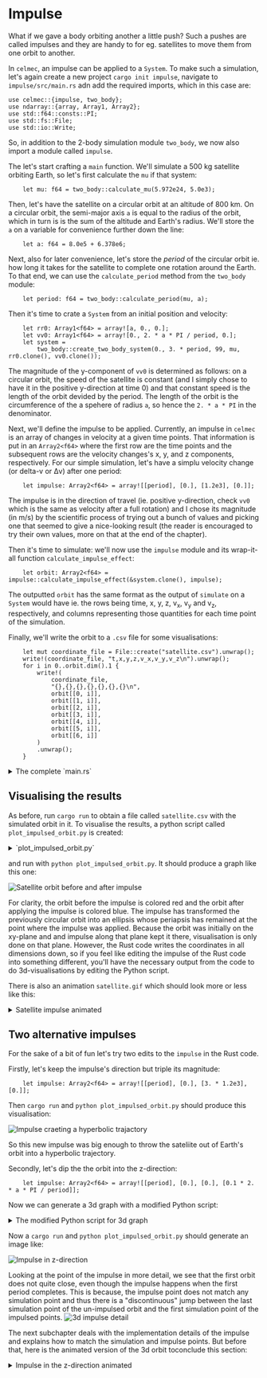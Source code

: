 # Impulse

What if we gave a body orbiting another a little push? Such a pushes are called impulses and they are handy to for eg. satellites to move them from one orbit to another.

In `celmec`, an impulse can be applied to a `System`. To make such a simulation, let's again create a new project `cargo init impulse`, navigate to `impulse/src/main.rs` adn add the required imports, which in this case are:

```
use celmec::{impulse, two_body};
use ndarray::{array, Array1, Array2};
use std::f64::consts::PI;
use std::fs::File;
use std::io::Write;
```

So, in addition to the 2-body simulation module `two_body`, we now also import a module called `impulse`.

The let's start crafting a `main` function. We'll simulate a 500 kg satellite orbiting Earth, so let's first calculate the `mu` if that system:

```
    let mu: f64 = two_body::calculate_mu(5.972e24, 5.0e3);
```

Then, let's have the satellite on a circular orbit at an altitude of 800 km. On a circular orbit, the semi-major axis `a` is equal to the radius of the orbit, which in turn is is the sum of the altitude and Earth's radius. We'll store the `a` on a variable for convenience further down the line:

```
    let a: f64 = 8.0e5 + 6.378e6;
```

Next, also for later convenience, let's store the _period_ of the circular orbit ie. how long it takes for the satellite to complete one rotation around the Earth. To that end, we can use the `calculate_period` method from the `two_body` module:

```
    let period: f64 = two_body::calculate_period(mu, a);
```

Then it's time to crate a `System` from an initial position and velocity:

```
    let rr0: Array1<f64> = array![a, 0., 0.];
    let vv0: Array1<f64> = array![0., 2. * a * PI / period, 0.];
    let system =
        two_body::create_two_body_system(0., 3. * period, 99, mu, rr0.clone(), vv0.clone());
```

The magnitude of the y-component of `vv0` is determined as follows: on a circular orbit, the speed of the satellite is constant (and I simply chose to have it in the positive y-direction at time 0) and that constant speed is the length of the orbit devided by the period. The length of the orbit is the circumference of the a spehere of radius `a`, so hence the `2. * a * PI` in the denominator.

Next, we'll define the impulse to be applied. Currently, an impulse in `celmec` is an array of changes in velocity at a given time points. That information is put in an `Array2<f64>` where the first row are the time points and the subsequent rows are the velocity changes's x, y, and z components, respectively. For our simple simulation, let's have a simplu velocity change (or delta-v or Δv) after one period:

```
    let impulse: Array2<f64> = array![[period], [0.], [1.2e3], [0.]];
```

The impulse is in the direction of travel (ie. positive y-direction, check `vv0` which is the same as velocity after a full rotation) and I chose its magnitude (in m/s) by the scientific process of trying out a bunch of values and picking one that seemed to give a nice-looking result (the reader is encouraged to try their own values, more on that at the end of the chapter).

Then it's time to simulate: we'll now use the `impulse` module and its wrap-it-all function `calculate_impulse_effect`:

```
    let orbit: Array2<f64> = impulse::calculate_impulse_effect(&system.clone(), impulse);
```

The outputted `orbit` has the same format as the output of `simulate` on a `System` would have ie. the rows being time, x, y, z, v<sub>x</sub>, v<sub>y</sub> and v<sub>z</sub>, respectively, and columns representing those quantities for each time point of the simulation.

Finally, we'll write the orbit to a `.csv` file for some visualisations:

```
    let mut coordinate_file = File::create("satellite.csv").unwrap();
    write!(coordinate_file, "t,x,y,z,v_x,v_y,v_z\n").unwrap();
    for i in 0..orbit.dim().1 {
        write!(
            coordinate_file,
            "{},{},{},{},{},{},{}\n",
            orbit[[0, i]],
            orbit[[1, i]],
            orbit[[2, i]],
            orbit[[3, i]],
            orbit[[4, i]],
            orbit[[5, i]],
            orbit[[6, i]]
        )
        .unwrap();
    }
```

<details>
  <summary>The complete `main.rs`</summary>
  
```
use celmec::{impulse, two_body};
use ndarray::{array, Array1, Array2};
use std::f64::consts::PI;
use std::fs::File;
use std::io::Write;

fn main() {
    let mu: f64 = two_body::calculate_mu(5.972e24, 5.0e2);
    let a: f64 = 8.0e5 + 6.378e6;
    let period: f64 = two_body::calculate_period(mu, a);
    let rr0: Array1<f64> = array![a, 0., 0.];
    let vv0: Array1<f64> = array![0., 2. * a * PI / period, 0.];
    let system =
        two_body::create_two_body_system(0., 3. * period, 99, mu, rr0.clone(), vv0.clone());
    let impulse: Array2<f64> = array![[period], [0.], [1.2e3], [0.]];

    let orbit: Array2<f64> = impulse::calculate_impulse_effect(&system.clone(), impulse);

    let mut coordinate_file = File::create("satellite.csv").unwrap();
    write!(coordinate_file, "t,x,y,z,v_x,v_y,v_z\n").unwrap();
    for i in 0..orbit.dim().1 {
        write!(
            coordinate_file,
            "{},{},{},{},{},{},{}\n",
            orbit[[0, i]],
            orbit[[1, i]],
            orbit[[2, i]],
            orbit[[3, i]],
            orbit[[4, i]],
            orbit[[5, i]],
            orbit[[6, i]]
        )
        .unwrap();
    }
}
```
  
</details>

## Visualising the results

As before, run `cargo run` to obtain a file called `satellite.csv` with the simulated orbit in it. To visualise the results, a python script called `plot_impulsed_orbit.py` is created:

<details>
  <summary>`plot_impulsed_orbit.py` </summary>
  
```
import pandas as pd
import numpy as np
import math
import matplotlib.pyplot as plt
from matplotlib.animation import FuncAnimation, PillowWriter

df=pd.read_csv("satellite.csv")

def plot_orbit(i):
    if i < 33:
        plt.plot(df.x[0:i], df.y[0:i], 'r')
    else:
        plt.plot(df.x[0:34], df.y[0:34], 'r')
        plt.plot(df.x[33:i], df.y[33:i], 'b')

def main():
    fig = plt.figure()
    plotn=111
    ax = fig.add_subplot(plotn)
    ax.set_xlabel("x")
    ax.set_ylabel("y")
    ax.set_xlim([1.1*np.min(df.x), 1.1*np.max(df.x)])
    ax.set_ylim([1.1*np.min(df.y), 1.1*np.max(df.y)])
    anim = FuncAnimation(fig, plot_orbit, frames=101, repeat=False)

    f = r"satellite.gif"
    writergif = PillowWriter(fps=20)
    anim.save(f, writer=writergif)

    plt.show()

if __name__ == "__main__":
    main()
```
  
</details>

and run with `python plot_impulsed_orbit.py`. It should produce a graph like this one:

![Satellite orbit before and after impulse](images/impulse.png)

For clarity, the orbit before the impulse is colored red and the orbit after applying the impulse is colored blue. The impulse has transformed the previously circular orbit into an ellipsis whose periapsis has remained at the point where the impulse was applied. Because the orbit was initially on the xy-plane and and impulse along that plane kept it there, visualisation is only done on that plane. However, the Rust code writes the coordinates in all dimensions down, so if you feel like editing the impulse of the Rust code into something different, you'll have the necessary output from the code to do 3d-visualisations by editing the Python script.

There is also an animation `satellite.gif` which should look more or less like this:

<details>
  <summary>Satellite impulse animated</summary>
  
  ![Satellite impulse animated](images/satellite.gif)
  
</details>

## Two alternative impulses

For the sake of a bit of fun let's try two edits to the `impulse` in the Rust code.

Firstly, let's keep the impulse's direction but triple its magnitude:

```
    let impulse: Array2<f64> = array![[period], [0.], [3. * 1.2e3], [0.]];

```

Then `cargo run` and `python plot_impulsed_orbit.py` should produce this visualisation:

![Impulse craeting a hyperbolic trajactory](images/hyperbolic_impulse.png)

So this new impulse was big enough to throw the sateliite out of Earth's orbit into a hyperbolic trajectory.

Secondly, let's dip the the orbit into the z-direction:

```
    let impulse: Array2<f64> = array![[period], [0.], [0.], [0.1 * 2. * a * PI / period]];
```

Now we can generate a 3d graph with a modified Python script:

<details>
	<summary>The modified Python script for 3d graph</summary>

```
import pandas as pd
import numpy as np
import math
import matplotlib.pyplot as plt
from matplotlib.animation import FuncAnimation, PillowWriter

df=pd.read_csv("satellite.csv")

def plot_orbit(i):
    if i < 33:
        plt.plot(df.x[0:i], df.y[0:i], df.z[0:i], 'r')
    else:
        plt.plot(df.x[0:34], df.y[0:34], df.z[0:34], 'r')
        plt.plot(df.x[33:i], df.y[33:i], df.z[33:i], 'b')

def main():
    fig = plt.figure()
    plotn=111
    ax = fig.add_subplot(plotn, projection='3d')
    ax.set_xlabel("x")
    ax.set_ylabel("y")
    ax.set_ylabel("z")
    ax.set_xlim([1.1*np.min(df.x), 1.1*np.max(df.x)])
    ax.set_ylim([1.1*np.min(df.y), 1.1*np.max(df.y)])
    ax.set_zlim([1.1*np.min(df.z), 1.1*np.max(df.z)])
    anim = FuncAnimation(fig, plot_orbit, frames=101, repeat=False)

    f = r"satellite.gif"
    writergif = PillowWriter(fps=20)
    anim.save(f, writer=writergif)

    plt.show()

if __name__ == "__main__":
    main()
```

</details>

Now a `cargo run` and `python plot_impulsed_orbit.py` should generate an image like:

![Impulse in z-direction](images/3d_impulse.png)

Looking at the point of the impulse in more detail, we see that the first orbit does not quite close, even though the impulse happens when the first period completes. This is because, the impulse point does not match any simulation point and thus there is a "discontinuous" jump between the last simulation point of the un-impulsed orbit and the first simulation point of the impulsed points. 
![3d impulse detail](images/3d_impulse_detail.png)

The next subchapter deals with the implementation details of the impulse and explains how to match the simulation and impulse points. But before that, here is the animated version of the 3d orbit toconclude this section:

<details>
	<summary>Impulse in the z-direction animated</summary>

![Impulse in z-direction animated](images/3d_impulse.gif)

</details>
